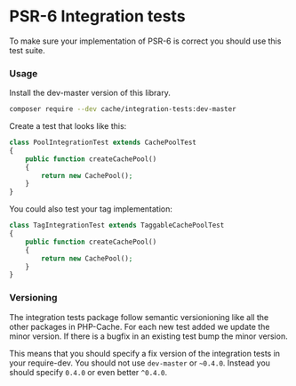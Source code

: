 # PSR-6 Integration tests 

To make sure your implementation of PSR-6 is correct you should use this test suite. 

### Usage

Install the dev-master version of this library.

```bash
composer require --dev cache/integration-tests:dev-master
```

Create a test that looks like this: 
```php
class PoolIntegrationTest extends CachePoolTest
{
    public function createCachePool()
    {
        return new CachePool();
    }
}
```

You could also test your tag implementation:
```php
class TagIntegrationTest extends TaggableCachePoolTest
{
    public function createCachePool()
    {
        return new CachePool();
    }
}
```

### Versioning

The integration tests package follow semantic versionioning like all the other packages in PHP-Cache. For each new test
added we update the minor version. If there is a bugfix in an existing test bump the minor version. 

This means that you should specify a fix version of the integration tests in your require-dev. You should not use `dev-master` or 
`~0.4.0`. Instead you should specify `0.4.0` or even better `^0.4.0`. 